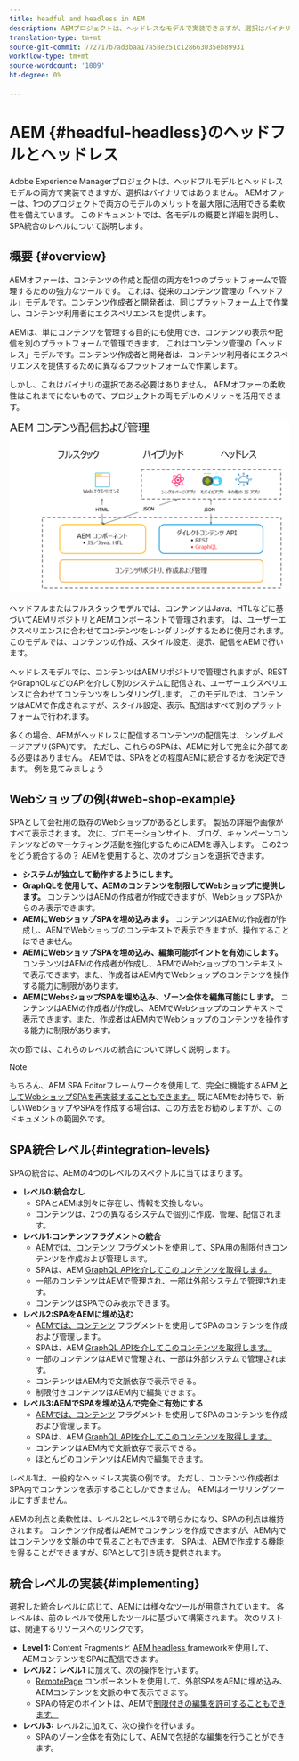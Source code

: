 ```yaml
---
title: headful and headless in AEM
description: AEMプロジェクトは、ヘッドレスなモデルで実装できますが、選択はバイナリではありません。 AEMオファーは、1つのプロジェクトで両方のモデルのメリットを最大限に活用できる柔軟性を備えています。
translation-type: tm+mt
source-git-commit: 772717b7ad3baa17a58e251c128663035eb89931
workflow-type: tm+mt
source-wordcount: '1009'
ht-degree: 0%

---
```



# AEM {#headful-headless}のヘッドフルとヘッドレス

Adobe Experience Managerプロジェクトは、ヘッドフルモデルとヘッドレスモデルの両方で実装できますが、選択はバイナリではありません。 AEMオファーは、1つのプロジェクトで両方のモデルのメリットを最大限に活用できる柔軟性を備えています。 このドキュメントでは、各モデルの概要と詳細を説明し、SPA統合のレベルについて説明します。

## 概要 {#overview}

AEMオファーは、コンテンツの作成と配信の両方を1つのプラットフォームで管理するための強力なツールです。 これは、従来のコンテンツ管理の「ヘッドフル」モデルです。コンテンツ作成者と開発者は、同じプラットフォーム上で作業し、コンテンツ利用者にエクスペリエンスを提供します。

AEMは、単にコンテンツを管理する目的にも使用でき、コンテンツの表示や配信を別のプラットフォームで管理できます。 これはコンテンツ管理の「ヘッドレス」モデルです。コンテンツ作成者と開発者は、コンテンツ利用者にエクスペリエンスを提供するために異なるプラットフォームで作業します。

しかし、これはバイナリの選択である必要はありません。 AEMオファーの柔軟性はこれまでにないもので、プロジェクトの両モデルのメリットを活用できます。

![AEM 実装モデル](headless/assets/aem-implementation-models.png)

ヘッドフルまたはフルスタックモデルでは、コンテンツはJava、HTLなどに基づいてAEMリポジトリとAEMコンポーネントで管理されます。 は、ユーザーエクスペリエンスに合わせてコンテンツをレンダリングするために使用されます。 このモデルでは、コンテンツの作成、スタイル設定、提示、配信をAEMで行います。

ヘッドレスモデルでは、コンテンツはAEMリポジトリで管理されますが、RESTやGraphQLなどのAPIを介して別のシステムに配信され、ユーザーエクスペリエンスに合わせてコンテンツをレンダリングします。 このモデルでは、コンテンツはAEMで作成されますが、スタイル設定、表示、配信はすべて別のプラットフォームで行われます。

多くの場合、AEMがヘッドレスに配信するコンテンツの配信先は、シングルページアプリ(SPA)です。 ただし、これらのSPAは、AEMに対して完全に外部である必要はありません。 AEMでは、SPAをどの程度AEMに統合するかを決定できます。 例を見てみましょう

## Webショップの例{#web-shop-example}

SPAとして会社用の既存のWebショップがあるとします。 製品の詳細や画像がすべて表示されます。 次に、プロモーションサイト、ブログ、キャンペーンコンテンツなどのマーケティング活動を強化するためにAEMを導入します。 この2つをどう統合するの？ AEMを使用すると、次のオプションを選択できます。

* **システムが独立して動作するようにします。**
* **GraphQLを使用して、AEMのコンテンツを制限してWebショップに提供します。** コンテンツはAEMの作成者が作成できますが、WebショップSPAからのみ表示できます。
* **AEMにWebショップSPAを埋め込みます。** コンテンツはAEMの作成者が作成し、AEMでWebショップのコンテキストで表示できますが、操作することはできません。
* **AEMにWebショップSPAを埋め込み、編集可能ポイントを有効にします。** コンテンツはAEMの作成者が作成し、AEMでWebショップのコンテキストで表示できます。また、作成者はAEM内でWebショップのコンテンツを操作する能力に制限があります。
* **AEMにWebsショップSPAを埋め込み、ゾーン全体を編集可能にします。** コンテンツはAEMの作成者が作成し、AEMでWebショップのコンテキストで表示できます。また、作成者はAEM内でWebショップのコンテンツを操作する能力に制限があります。

次の節では、これらのレベルの統合について詳しく説明します。

>[!NOTE]
>
>もちろん、AEM SPA Editorフレームワークを使用して、完全に機能するAEM [としてWebショップSPAを再実装することもできます。](/help/implementing/developing/hybrid/introduction.md) 既にAEMをお持ちで、新しいWebショップやSPAを作成する場合は、この方法をお勧めしますが、このドキュメントの範囲外です。

## SPA統合レベル{#integration-levels}

SPAの統合は、AEMの4つのレベルのスペクトルに当てはまります。

* **レベル0:統合なし**
   * SPAとAEMは別々に存在し、情報を交換しない。
   * コンテンツは、2つの異なるシステムで個別に作成、管理、配信されます。
* **レベル1:コンテンツフラグメントの統合**
   * [AEMでは、コンテンツ](/help/assets/content-fragments/content-fragments.md) フラグメントを使用して、SPA用の制限付きコンテンツを作成および管理します。
   * SPAは、AEM [GraphQL APIを介してこのコンテンツを取得します。](/help/assets/content-fragments/graphql-api-content-fragments.md)
   * 一部のコンテンツはAEMで管理され、一部は外部システムで管理されます。
   * コンテンツはSPAでのみ表示できます。
* **レベル2:SPAをAEMに埋め込む**
   * [AEMでは、コンテンツ](/help/assets/content-fragments/content-fragments.md) フラグメントを使用してSPAのコンテンツを作成および管理します。
   * SPAは、AEM [GraphQL APIを介してこのコンテンツを取得します。](/help/assets/content-fragments/graphql-api-content-fragments.md)
   * 一部のコンテンツはAEMで管理され、一部は外部システムで管理されます。
   * コンテンツはAEM内で文脈依存で表示できる。
   * 制限付きコンテンツはAEM内で編集できます。
* **レベル3:AEMでSPAを埋め込んで完全に有効にする**
   * [AEMでは、コンテンツ](/help/assets/content-fragments/content-fragments.md) フラグメントを使用してSPAのコンテンツを作成および管理します。
   * SPAは、AEM [GraphQL APIを介してこのコンテンツを取得します。](/help/assets/content-fragments/graphql-api-content-fragments.md)
   * コンテンツはAEM内で文脈依存で表示できる。
   * ほとんどのコンテンツはAEM内で編集できます。

レベル1は、一般的なヘッドレス実装の例です。 ただし、コンテンツ作成者はSPA内でコンテンツを表示することしかできません。 AEMはオーサリングツールにすぎません。

AEMの利点と柔軟性は、レベル2とレベル3で明らかになり、SPAの利点は維持されます。 コンテンツ作成者はAEMでコンテンツを作成できますが、AEM内ではコンテンツを文脈の中で見ることもできます。 SPAは、AEMで作成する機能を得ることができますが、SPAとして引き続き提供されます。

## 統合レベルの実装{#implementing}

選択した統合レベルに応じて、AEMには様々なツールが用意されています。 各レベルは、前のレベルで使用したツールに基づいて構築されます。 次のリストは、関連するリソースへのリンクです。

* **Level 1:** Content Fragmentsと [AEM headless ](/help/implementing/developing/headless/introduction.md) frameworkを使用して、AEMコンテンツをSPAに配信できます。
* **レベル2：レベル1** に加えて、次の操作を行います。
   * [RemotePage](/help/implementing/developing/hybrid/remote-page.md) コンポーネントを使用して、外部SPAをAEMに埋め込み、AEMコンテンツを文脈の中で表示できます。
   * SPAの特定のポイントは、AEMで[制限付きの編集を許可することもできます。](/help/implementing/developing/hybrid/editing-external-spa.md)
* **レベル3:** レベル2に加えて、次の操作を行います。
   * SPAのゾーン全体を有効にして、AEMで包括的な編集を行うことができます。
